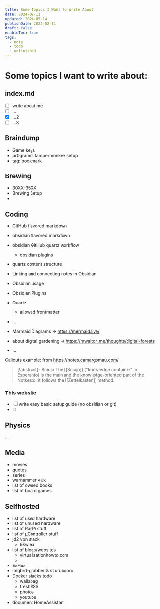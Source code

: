 ```yaml
---
title: Some Topics I Want to Write About
date: 2024-02-11
updated: 2024-05-14
publishDate: 2024-02-11
draft: false
enableToc: true
tags:
  - note
  - todo
  - unfinished
---
```

 
# Some topics I want to write about:

## index.md

- [ ] write about me
- [ ] ...
- [x] ...2
- [ ] ...3

## Braindump

- Game keys
- pr0gramm tampermonkey setup
- tag: bookmark

## Brewing

- 30XX-35XX
- Brewing Setup
- 

## Coding

- GitHub flavored markdown
- obsidian flavored markdown
- obsidian GitHub quartz workflow
   - obsidian plugins
- quartz content structure

- Linking and connecting notes in Obsidian
- Obsidian usage
- Obsidian Plugins
- Quartz
	- allowed frontmatter
- ...
- Marmaid Diagrams -> https://mermaid.live/
- about digital gardening -> https://mwalton.me/thoughts/digital-forests
- ...

Callouts example: from https://notes.camargomau.com/

> [!abstract]- Sciujo
> The [[Sciujo]] ("knowledge container" in Esperanto) is the main and the knowledge-oriented part of the Notkesto; it follows the [[Zettelkasten]] method.

### This website

- [ ] write easy basic setup guide (no obsidian or git)
- [ ] 

## Physics

...

## Media

- movies
- quotes
- series
- warhammer 40k
- list of owned books
- list of board games

## Selfhosted

- list of used hardware
- list of unused hardware
- list of RasPi stuff
- list of µController stuff
- jd2 vpn stack
   - 9kw.eu
- list of blogs/websites
   - virtualizationhowto.com
   - 
- ExHex
- imgbrd-grabber & szurubooru
- Docker stacks todo
   - wallabag
   - freshRSS
   - photos
   - youtube
- document HomeAssistant

